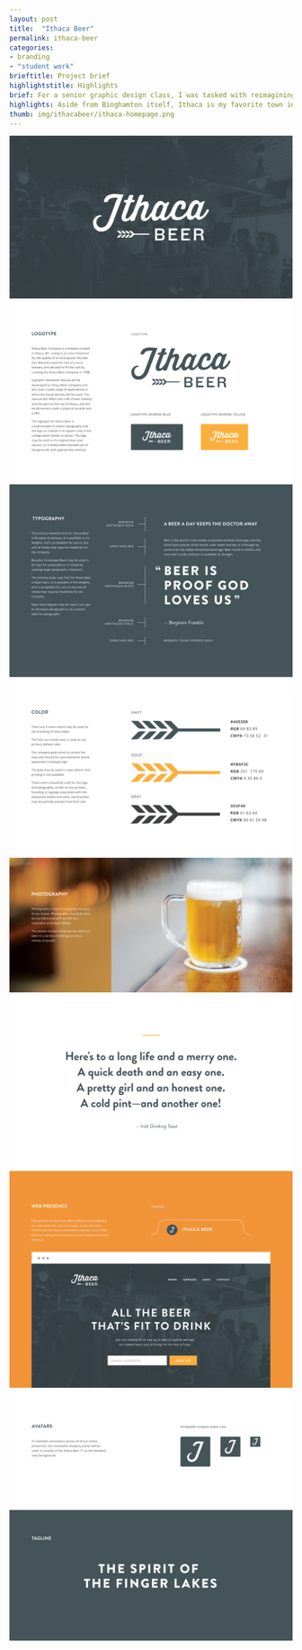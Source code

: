 ```yaml
---
layout: post
title:  "Ithaca Beer"
permalink: ithaca-beer
categories:
- branding
- "student work"
brieftitle: Project brief
highlightstitle: Highlights
brief: For a senior graphic design class, I was tasked with reimagining the identity of a local business. I chose to work on Ithaca Beer, a brewery an hour west of Binghamton. Over the course of the semester, I created a visual identity for the company and applied it across various touchpoints and mediums.
highlights: Aside from Binghamton itself, Ithaca is my favorite town in Central New York (it's gorges, as they say) and working on a brewery brand gave me tons of stuff to play with. Plus, the beer they make is actually really good, so taking a field trip there for &#8220;research purposes&#8221; was a no brainer.
thumb: img/ithacabeer/ithaca-homepage.png
---
```


  <div class="margin-bottom">
    <div class="border margin-image">
      <img src="/img/ithacabeer/ithaca1.png">
    </div>
  </div>
  <div class="margin-bottom">
    <div class="border margin-image">
      <img src="/img/ithacabeer/ithaca2.png">
    </div>
  </div>
  <div class="margin-bottom">
    <div class="border margin-image">
      <img src="/img/ithacabeer/ithaca3.png">
    </div>
  </div>
  <div class="margin-bottom">
    <div class="border margin-image">
      <img src="/img/ithacabeer/ithaca4.png">
    </div>
  </div>
  <div class="margin-bottom">
    <div class="border margin-image">
    <img src="/img/ithacabeer/ithaca5.png">
  </div>
<div class="margin-bottom">
  <div class="border margin-image">
    <img src="/img/ithacabeer/ithaca6.png"></div>
  </div>
</div>
<div class="margin-bottom">
  <div class="border">
    <img src="/img/ithacabeer/ithaca7.png">
  </div>
</div>
<div class="margin-bottom">
  <div class="border margin-image">
    <img src="/img/ithacabeer/ithaca8.png">
  </div>
</div>
<div class="border flush--bottom">
  <img src="/img/ithacabeer/ithaca9.png">
</div>
